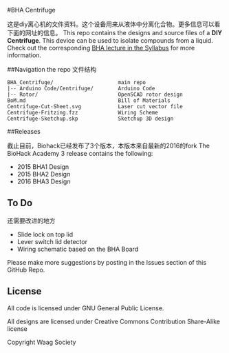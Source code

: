 #BHA Centrifuge

这是diy离心机的文件资料。这个设备用来从液体中分离化合物。更多信息可以看下面的网址的信息。
This repo contains the designs and source files of a **DIY Centrifuge**. This device can be used to isolate compounds from a liquid. Check out the corresponding [BHA lecture in the Syllabus](http://biohackacademy.github.io) for more information.

##Navigation the repo 文件结构

 	BHA_Centrifuge/						main repo
 	|-- Arduino Code/Centrifuge/		Arduino Code
 	|-- Rotor/							OpenSCAD rotor design
 	BoM.md								Bill of Materials
 	Centrifuge-Cut-Sheet.svg			Laser cut vector file
 	Centrifuge-Fritzing.fzz				Wiring Scheme
 	Centrifuge-Sketchup.skp				Sketchup 3D design

##Releases

截止目前，Biohack已经发布了3个版本，本版本来自最新的2016的fork
The BioHack Academy 3 release contains the following:

* 2015 BHA1 Design
* 2015 BHA2 Design
* 2016 BHA3 Design

## To Do
还需要改进的地方  

* Slide lock on top lid
* Lever switch lid detector
* Wiring schematic based on the BHA Board

Please make more suggestions by posting in the Issues section of this GitHub Repo.

## License

All code is licensed under GNU General Public License.

All designs are licensed under Creative Commons Contribution Share-Alike license

Copyright Waag Society
